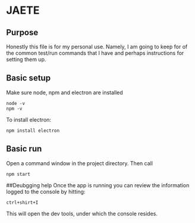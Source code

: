 # JAETE
## Purpose
Honestly this file is for my personal use. Namely, I am going to keep for of the common test/run commands that I have and perhaps instructions for setting them up.

## Basic setup
Make sure node, npm and electron are installed
```
node -v
npm -v
```

To install electron:
```
npm install electron
```

## Basic run
Open a command window in the project directory. Then call
```
npm start
```

##Deubgging help
Once the app is running you can review the information logged to the console by hitting:
```
ctrl+shirt+I
```
This will open the dev tools, under which the console resides.
